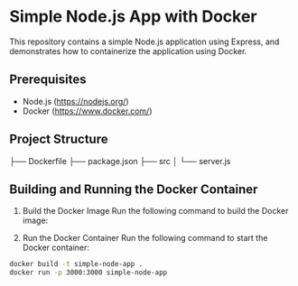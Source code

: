 # Simple Node.js App with Docker

This repository contains a simple Node.js application using Express, and demonstrates how to containerize the application using Docker.

## Prerequisites

- Node.js (https://nodejs.org/)
- Docker (https://www.docker.com/)


## Project Structure

├── Dockerfile
├── package.json
├── src
│ └── server.js

## Building and Running the Docker Container
1. Build the Docker Image
Run the following command to build the Docker image:

2. Run the Docker Container
Run the following command to start the Docker container:

```bash
docker build -t simple-node-app .
docker run -p 3000:3000 simple-node-app




